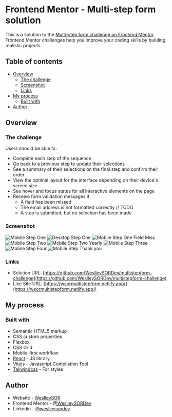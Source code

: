 # Frontend Mentor - Multi-step form solution

This is a solution to the [Multi-step form challenge on Frontend Mentor](https://www.frontendmentor.io/challenges/multistep-form-YVAnSdqQBJ). Frontend Mentor challenges help you improve your coding skills by building realistic projects.

## Table of contents

- [Overview](#overview)
  - [The challenge](#the-challenge)
  - [Screenshot](#screenshot)
  - [Links](#links)
- [My process](#my-process)
  - [Built with](#built-with)
- [Author](#author)

## Overview

### The challenge

Users should be able to:

- Complete each step of the sequence
- Go back to a previous step to update their selections
- See a summary of their selections on the final step and confirm their order
- View the optimal layout for the interface depending on their device's screen size
- See hover and focus states for all interactive elements on the page
- Receive form validation messages if:
  - A field has been missed
  - The email address is not formatted correctly // TODO
  - A step is submitted, but no selection has been made

### Screenshot

![Mobile Step One](./.github/images/1.png)
![Desktop Step One](./.github/images/desktop-1.png)
![Mobile Step One Field Miss](./.github/images/1-field-required.png)
![Mobile Step Two](./.github/images/2.png)
![Mobile Step Two Yearly](./.github/images/2-yearly.png)
![Mobile Step Three](./.github/images/3.png)
![Mobile Step Four](./.github/images/4.png)
![Mobile Step Thank you](./.github/images/thanku.png)

### Links

- Solution URL: [https://github.com/WeslleySORDev/multistepform-challenge](https://github.com/WeslleySORDev/multistepform-challenge)
- Live Site URL: [https://wsormultistepform.netlify.app/](https://wsormultistepform.netlify.app/)

## My process

### Built with

- Semantic HTML5 markup
- CSS custom properties
- Flexbox
- CSS Grid
- Mobile-first workflow
- [React](https://reactjs.org/) - JS library
- [Vitejs](https://vitejs.dev/) - Javascript Compilation Tool
- [Tailwindcss](https://tailwindcss.com/) - For styles

## Author

- Website - [WeslleySOR](https://wsorportifolio.netlify.app/)
- Frontend Mentor - [@WeslleySORDev](https://www.frontendmentor.io/profile/WeslleySORDev)
- Linkedin - [@weslleysordev](https://www.linkedin.com/in/weslleysordev/)
